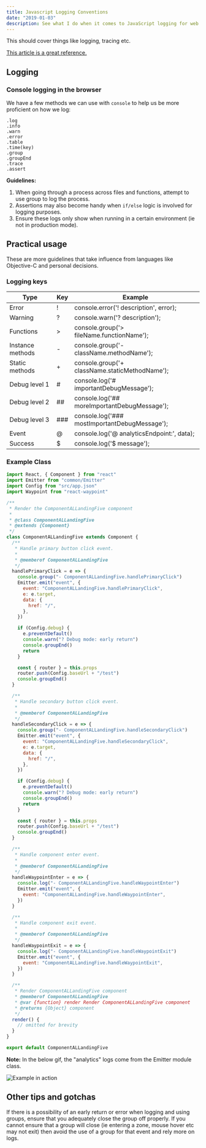 ```yaml
---
title: Javascript Logging Conventions
date: "2019-01-03"
description: See what I do when it comes to JavaScript logging for web.
---
```


This should cover things like logging, tracing etc.

[This article is a great reference.](https://medium.freecodecamp.org/how-you-can-improve-your-workflow-using-the-javascript-console-bdd7823a9472)

## Logging

### Console logging in the browser

We have a few methods we can use with `console` to help us be more proficient on how we log:

```
.log
.info
.warn
.error
.table
.time(key)
.group
.groupEnd
.trace
.assert
```

**Guidelines:**

1.  When going through a process across files and functions, attempt to use group to log the process.
2.  Assertions may also become handy when `if/else` logic is involved for logging purposes.
3.  Ensure these logs only show when running in a certain environment (ie not in production mode).

## Practical usage

These are more guidelines that take influence from languages like Objective-C and personal decisions.

### Logging keys

| Type             | Key | Example                                        |
| ---------------- | --- | ---------------------------------------------- |
| Error            | !   | console.error('! description', error);         |
| Warning          | ?   | console.warn('? description');                 |
| Functions        | >   | console.group('> fileName.functionName');      |
| Instance methods | -   | console.group('- className.methodName');       |
| Static methods   | +   | console.group('+ className.staticMethodName'); |
| Debug level 1    | #   | console.log('# importantDebugMessage');        |
| Debug level 2    | ##  | console.log('## moreImportantDebugMessage');   |
| Debug level 3    | ### | console.log('### mostImportantDebugMessage');  |
| Event            | @   | console.log('@ analyticsEndpoint:', data);     |
| Success          | \$  | console.log('\$ message');                     |

### Example Class

```javascript
import React, { Component } from "react"
import Emitter from "common/Emitter"
import Config from "src/app.json"
import Waypoint from "react-waypoint"

/**
 * Render the ComponentALLandingFive component
 *
 * @class ComponentALLandingFive
 * @extends {Component}
 */
class ComponentALLandingFive extends Component {
  /**
   * Handle primary button click event.
   *
   * @memberof ComponentALLandingFive
   */
  handlePrimaryClick = e => {
    console.group("- ComponentALLandingFive.handlePrimaryClick")
    Emitter.emit("event", {
      event: "ComponentALLandingFive.handlePrimaryClick",
      e: e.target,
      data: {
        href: "/",
      },
    })

    if (Config.debug) {
      e.preventDefault()
      console.warn("? Debug mode: early return")
      console.groupEnd()
      return
    }

    const { router } = this.props
    router.push(Config.baseUrl + "/test")
    console.groupEnd()
  }

  /**
   * Handle secondary button click event.
   *
   * @memberof ComponentALLandingFive
   */
  handleSecondaryClick = e => {
    console.group("- ComponentALLandingFive.handleSecondaryClick")
    Emitter.emit("event", {
      event: "ComponentALLandingFive.handleSecondaryClick",
      e: e.target,
      data: {
        href: "/",
      },
    })

    if (Config.debug) {
      e.preventDefault()
      console.warn("? Debug mode: early return")
      console.groupEnd()
      return
    }

    const { router } = this.props
    router.push(Config.baseUrl + "/test")
    console.groupEnd()
  }

  /**
   * Handle component enter event.
   *
   * @memberof ComponentALLandingFive
   */
  handleWaypointEnter = e => {
    console.log("- ComponentALLandingFive.handleWaypointEnter")
    Emitter.emit("event", {
      event: "ComponentALLandingFive.handleWaypointEnter",
    })
  }

  /**
   * Handle component exit event.
   *
   * @memberof ComponentALLandingFive
   */
  handleWaypointExit = e => {
    console.log("- ComponentALLandingFive.handleWaypointExit")
    Emitter.emit("event", {
      event: "ComponentALLandingFive.handleWaypointExit",
    })
  }

  /**
   * Render ComponentALLandingFive component
   * @memberof ComponentALLandingFive
   * @var {function} render Render ComponentALLandingFive component
   * @returns {Object} component
   */
  render() {
    // omitted for brevity
  }
}

export default ComponentALLandingFive
```

**Note:** In the below gif, the "analytics" logs come from the Emitter module class.

![Example in action](https://res.cloudinary.com/gitgoodclub/image/upload/v1539219876/gifAnalytics.gif)

## Other tips and gotchas

If there is a possibility of an early return or error when logging and using groups, ensure that you adequately close the group off properly. If you cannot ensure that a group will close (ie entering a zone, mouse hover etc may not exit) then avoid the use of a group for that event and rely more on logs.
